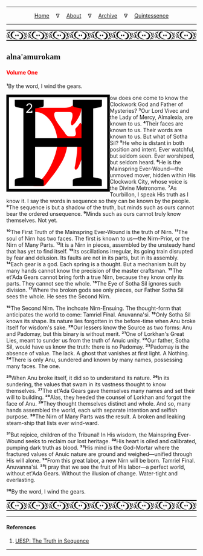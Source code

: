 
---

<!--- Local CSS Font Loading -->

<style>
@font-face {
    font-family: HayghinDaedric;
    src: url('../../../../../assets/fonts/ttf/HayghinDaedric.ttf') format('truetype');
    font-weight: medium;
    font-style: normal;
}
</style>

<!--- Jekyll Page Links -->

<center>
<a href="../../../../../index.html">Home</a>
&emsp;&nabla;&emsp;
<a href="../../../../archive/about.html">About</a>
&emsp;&nabla;&emsp;
<a href="../../../../archive/index.html">Archive</a>
&emsp;&nabla;&emsp;
<a href="../../../index.html">Quintessence</a>
</center>

<!--- Markdown Body Below: -->

---

<img align="center" alt="Bordering" src="../../../../../assets/images/symbols/velothi_pattern_long_by_lukkar.svg">

## <span style="font-family:HayghinDaedric">alna'amurokam</Span>

#### <span style="color:red">Volume One</Span>

<b>&sup1;</b>By the word, I wind the gears.

<img align="left" alt="H" src="../../../project/resources/initials/svg/sequence/letter_h.svg">ow does one come to know the Clockwork God and Father of Mysteries?
<b>&sup3;</b>Our Lord Vivec and the Lady of Mercy, Almalexia, are known to us.
<b>&#8308;</b>Their faces are known to us. Their words are known to us. But what of Sotha Sil?
<b>&#8309;</b>He who is distant in both position and intent. Ever watchful, but seldom seen. Ever worshiped, but seldom heard.
<b>&#8310;</b>He is the Mainspring Ever-Wound&mdash;the unmoved mover, hidden within His Clockwork City, whose voice is the Divine Metronome.
<b>&#8311;</b>As Tourbillon, I speak His truth as I know it. I say the words in sequence so they can be known by the people.
<b>&#8312;</b>The sequence is but a shadow of the truth, but minds such as ours cannot bear the ordered unsequence.
<b>&#8313;</b>Minds such as ours cannot truly know themselves. Not yet.

<b>&sup1;&#8304;</b>The First Truth of the Mainspring Ever-Wound is the truth of Nirn.
<b>&sup1;&sup1;</b>The soul of Nirn has two faces. The first is known to us&mdash;the Nirn-Prior, or the Nirn of Many Parts.
<b>&sup1;&sup2;</b>It is a Nirn in pieces, assembled by the unsteady hand that has yet to find itself.
<b>&sup1;&sup3;</b>Its oscillations irregular, its going train disrupted by fear and delusion. Its faults are not in its parts, but in its assembly.
<b>&sup1;&#8308;</b>Each gear is a god. Each spring is a thought. But a mechanism built by many hands cannot know the precision of the master craftsman.
<b>&sup1;&#8309;</b>The et'Ada Gears cannot bring forth a true Nirn, because they know only its parts. They cannot see the whole.
<b>&sup1;&#8310;</b>The Eye of Sotha Sil ignores such division.
<b>&sup1;&#8311;</b>Where the broken gods see only pieces, our Father Sotha Sil sees the whole. He sees the Second Nirn.

<b>&sup1;&#8312;</b>The Second Nirn. The inchoate Nirn-Ensuing. The thought-form that anticipates the world to come: Tamriel Final. Anuvanna'si.
<b>&sup1;&#8313;</b>Only Sotha Sil knows its shape. Its nature lies forgotten in the before-time when Anu broke itself for wisdom's sake.
<b>&sup2;&#8304;</b>Our lessers know the Source as two forms: Anu and Padomay, but this binary is without merit.
<b>&sup2;&sup1;</b>One of Lorkhan's Great Lies, meant to sunder us from the truth of Anuic unity.
<b>&sup2;&sup2;</b>Our father, Sotha Sil, would have us know the truth: there is no Padomay.
<b>&sup2;&sup3;</b>Padomay is the absence of value. The lack. A ghost that vanishes at first light. A Nothing.
<b>&sup2;&#8308;</b>There is only Anu, sundered and known by many names, possessing many faces. The one.

<b>&sup2;&#8309;</b>When Anu broke itself, it did so to understand its nature.
<b>&sup2;&#8310;</b>In its sundering, the values that swam in its vastness thought to know themselves.
<b>&sup2;&#8311;</b>The et'Ada Gears gave themselves many names and set their will to building.
<b>&sup2;&#8312;</b>Alas, they heeded the counsel of Lorkhan and forgot the face of Anu.
<b>&sup2;&#8313;</b>They thought themselves distinct and whole. And so, many hands assembled the world, each with separate intention and selfish purpose.
<b>&sup3;&#8304;</b>The Nirn of Many Parts was the result. A broken and leaking steam-ship that lists ever wind-ward.

<b>&sup3;&sup1;</b>But rejoice, children of the Tribunal! In His wisdom, the Mainspring Ever-Wound seeks to reclaim our lost heritage.
<b>&sup3;&sup2;</b>His heart is oiled and calibrated, pumping dark truth as blood.
<b>&sup3;&sup3;</b>His mind is the God-Mortar where the fractured values of Anuic nature are ground and weighed&mdash;unified through His will alone.
<b>&sup3;&#8308;</b>From this great labor, a new Nirn will be born. Tamriel Final. Anuvanna'si.
<b>&sup3;&#8309;</b>I pray that we see the fruit of His labor&mdash;a perfect world, without et'Ada Gears. Without the illusion of change. Water-tight and everlasting.

<b>&sup3;&#8310;</b>By the word, I wind the gears.

<img align="center" alt="Bordering" src="../../../../../assets/images/symbols/velothi_pattern_long_by_lukkar.svg">

---

#### References

1. [UESP: The Truth in Sequence][1]

[1]: https://en.uesp.net/wiki/Online:The_Truth_in_Sequence:_Volume_1

---
